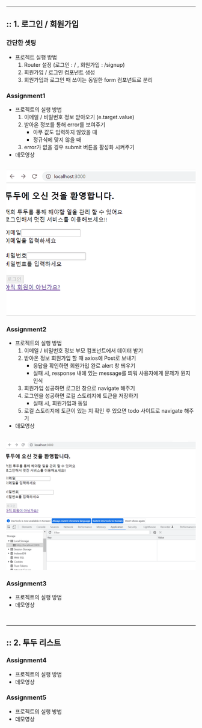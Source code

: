 <hr />
 
## :: 1. 로그인 / 회원가입

### 간단한 셋팅
* 프로젝트 실행 방법
    1. Router 설정 (로그인 : / , 회원가입 : /signup)
    2. 회원가입 / 로그인 컴포넌트 생성
    3. 회원가입과 로그인 때 쓰이는 동일한 form 컴포넌트로 분리 

### Assignment1
* 프로젝트의 실행 방법
    1. 이메일 / 비밀번호 정보 받아오기 (e.target.value)
    2. 받아온 정보를 통해 error를 보여주기
        * 아무 값도 입력하지 않았을 때
        * 정규식에 맞지 않을 때
    3. error가 없을 경우 submit 버튼을 활성화 시켜주기
* 데모영상
<br />

<img src="./public/images/assignment1.gif" alt="Assignment1" width="600px" />

### Assignment2
* 프로젝트의 실행 방법
    1. 이메일 / 비밀번호 정보 부모 컴포넌트에서 데이터 받기
    2. 받아온 정보 회원가입 할 때 axios에 Post로 보내기
        * 응답을 확인하면 회원가입 완료 alert 창 띄우기
        * 실패 시, response 내에 있는 message를 띄워 사용자에게 문제가 뭔지 인식
    3. 회원가입 성공하면 로그인 창으로 navigate 해주기
    4. 로그인을 성공하면 로컬 스토리지에 토큰을 저장하기
        * 실패 시, 회원가입과 동일
    5. 로컬 스토리지에 토큰이 있는 지 확인 후 있으면 todo 사이트로 navigate 해주기
* 데모영상 
<br />

<img src="./public/images/assignment2.gif" alt="Assignment2" width="600px" />

### Assignment3
* 프로젝트의 실행 방법
* 데모영상 

<br />

<hr />

## :: 2. 투두 리스트
### Assignment4
* 프로젝트의 실행 방법
* 데모영상 

### Assignment5
* 프로젝트의 실행 방법
* 데모영상
